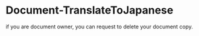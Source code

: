# Document-TranslateToJapanese


if you are document owner, you can request to delete your document copy.

